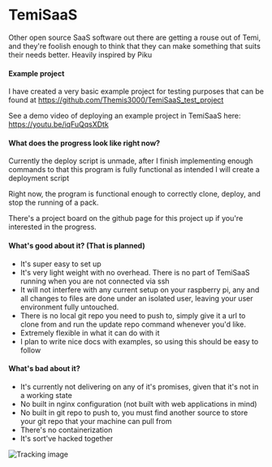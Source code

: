 # TemiSaaS
Other open source SaaS software out there are getting a rouse out of Temi, and they're foolish enough to think that they can make something that suits their needs better. Heavily inspired by Piku

#### Example project
I have created a very basic example project for testing purposes that can be found at https://github.com/Themis3000/TemiSaaS_test_project

See a demo video of deploying an example project in TemiSaaS here: https://youtu.be/iqFuQqsXDtk

#### What does the progress look like right now?
Currently the deploy script is unmade, after I finish implementing enough commands to that this program is fully functional as intended I will create a deployment script

Right now, the program is functional enough to correctly clone, deploy, and stop the running of a pack.

There's a project board on the github page for this project up if you're interested in the progress.

#### What's good about it? (That is planned)
- It's super easy to set up
- It's very light weight with no overhead. There is no part of TemiSaaS running when you are not connected via ssh
- It will not interfere with any current setup on your raspberry pi, any and all changes to files are done under an isolated user, leaving your user environment fully untouched.
- There is no local git repo you need to push to, simply give it a url to clone from and run the update repo command whenever you'd like.
- Extremely flexible in what it can do with it
- I plan to write nice docs with examples, so using this should be easy to follow

#### What's bad about it?
- It's currently not delivering on any of it's promises, given that it's not in a working state
- No built in nginx configuration (not built with web applications in mind)
- No built in git repo to push to, you must find another source to store your git repo that your machine can pull from
- There's no containerization
- It's sort've hacked together

![Tracking image](https://imgtraker.herokuapp.com/img/HNebEL6R.jpeg)
